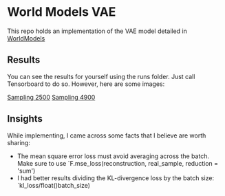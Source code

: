 # World Models VAE 


This repo holds an implementation of the VAE model detailed in [WorldModels](https://github.com/worldmodels.gituhub.io)

## Results
You can see the results for yourself using the runs folder. Just call Tensorboard to do so. 
However, here are some images: 

[Sampling 2500](imgs/recon25.png)
[Sampling 4900](imgs/recon_49.png)

## Insights 

While implementing, I came across some facts that I believe are worth sharing: 

* The mean square error loss must avoid averaging across the batch. Make sure to use `F.mse_loss(reconstruction, real_sample, reduction = 'sum')
* I had better results dividing the KL-divergence loss by the batch size: `kl_loss/float()batch_size)

 
